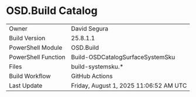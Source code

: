 ﻿# OSD.Build Catalog

| | |
|-|-|
| Owner | David Segura |
| Build Version | 25.8.1.1 |
| PowerShell Module | OSD.Build |
| PowerShell Function | Build-OSDCatalogSurfaceSystemSku |
| Files | build-systemsku.* |
| Build Workflow | GitHub Actions |
| Last Update | Friday, August 1, 2025 11:06:52 AM UTC |
